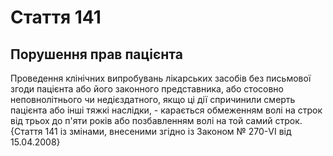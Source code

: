 Cтаття 141
====
Порушення прав пацієнта
----
Проведення клінічних випробувань лікарських засобів без письмової згоди пацієнта або його законного представника, або стосовно неповнолітнього чи недієздатного, якщо ці дії спричинили смерть пацієнта або інші тяжкі наслідки, -
карається обмеженням волі на строк від трьох до п'яти років або позбавленням волі на той самий строк.
{Стаття 141 із змінами, внесеними згідно із Законом № 270-VI від 15.04.2008}
